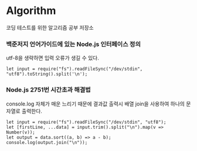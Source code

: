 # Algorithm
코딩 테스트를 위한 알고리즘 공부 저장소

### 백준저지 언어가이드에 있는 Node.js 인터페이스 정의
utf-8을 생략하면 입력 오류가 생길 수 있다.
```
let input = require("fs").readFileSync("/dev/stdin", "utf8").toString().split('\n');
```

### Node.js 2751번 시간초과 해결법
console.log 자체가 매운 느리기 때문에 결과값 출력시 배열 join을 사용하여 하나의 문자열로 출력한다.
```
let input = require("fs").readFileSync("/dev/stdin", "utf8");
let [firstLine, ...data] = input.trim().split("\n").map(v => Number(v));
let output = data.sort((a, b) => a - b);
console.log(output.join("\n"));
```
